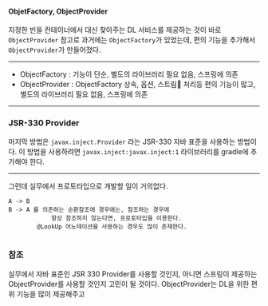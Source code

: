 
#### ObjetFactory, ObjectProvider

지정한 빈을 컨테이너에서 대신 찾아주는 DL 서비스를 제공하는 것이 바로 `ObjectProvider` 참고로 과거에는 `ObjectFactory`가 있었는데, 편의 기능을 추가해서 `ObjectProvider`가 만들어졌다.

---

- ObjectFactory : 기능이 단순, 별도의 라이브러리 필요 없음, 스프링에 의존
- ObjectProvider : ObjectFactory 상속, 옵션, 스트림 처리등 편의 기능이 많고, 별도의 라이브러리 필요 없음, 스프링에 의존

---

### JSR-330 Provider

마지막 방법은 `javax.inject.Provider` 라는 JSR-330 자바 표준을 사용하는 방법이다.
이 방법을 사용하려면 `javax.inject:javax.inject:1` 라이브러리를 gradle에 추가해야 한다.

---

그런데 실무에서 프로토타입으로 개발할 일이 거의없다.

```text
A -> B 
B -> A 를 의존하는 순환참조에 경우에는, 참조하는 경우에
			항상 참조하지 않는다면, 프로토타입을 이용한다.
		@LookUp 어노테이션을 사용하는 경우도 많이 존재한다.
	
```

### 참조

실무에서 자바 표준인 JSR 330 Provider를 사용할 것인지, 아니면 스프링이 제공하는 ObjectProvider를 사용할 것인지 고민이 될 것이다.
ObjectProvider는 DL을 위한 편위 기능을 많이 제공해주고